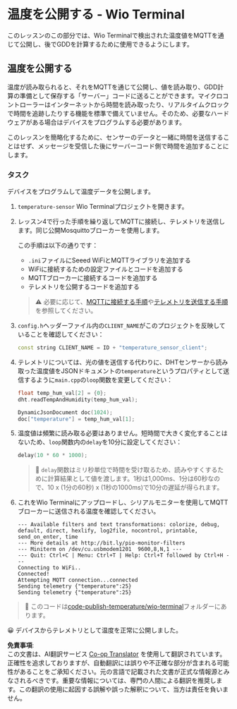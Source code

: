 <!--
CO_OP_TRANSLATOR_METADATA:
{
  "original_hash": "df28cd649cd892bcce034e064913b2f3",
  "translation_date": "2025-08-24T22:05:56+00:00",
  "source_file": "2-farm/lessons/1-predict-plant-growth/wio-terminal-temp-publish.md",
  "language_code": "ja"
}
-->
# 温度を公開する - Wio Terminal

このレッスンのこの部分では、Wio Terminalで検出された温度値をMQTTを通じて公開し、後でGDDを計算するために使用できるようにします。

## 温度を公開する

温度が読み取られると、それをMQTTを通じて公開し、値を読み取り、GDD計算の準備として保存する「サーバー」コードに送ることができます。マイクロコントローラーはインターネットから時間を読み取ったり、リアルタイムクロックで時間を追跡したりする機能を標準で備えていません。そのため、必要なハードウェアがある場合はデバイスをプログラムする必要があります。

このレッスンを簡略化するために、センサーのデータと一緒に時間を送信することはせず、メッセージを受信した後にサーバーコード側で時間を追加することにします。

### タスク

デバイスをプログラムして温度データを公開します。

1. `temperature-sensor` Wio Terminalプロジェクトを開きます。

1. レッスン4で行った手順を繰り返してMQTTに接続し、テレメトリを送信します。同じ公開Mosquittoブローカーを使用します。

    この手順は以下の通りです：

    - `.ini`ファイルにSeeed WiFiとMQTTライブラリを追加する
    - WiFiに接続するための設定ファイルとコードを追加する
    - MQTTブローカーに接続するコードを追加する
    - テレメトリを公開するコードを追加する

    > ⚠️ 必要に応じて、[MQTTに接続する手順](../../../1-getting-started/lessons/4-connect-internet/wio-terminal-mqtt.md)や[テレメトリを送信する手順](../../../1-getting-started/lessons/4-connect-internet/wio-terminal-telemetry.md)を参照してください。

1. `config.h`ヘッダーファイル内の`CLIENT_NAME`がこのプロジェクトを反映していることを確認してください：

    ```cpp
    const string CLIENT_NAME = ID + "temperature_sensor_client";
    ```

1. テレメトリについては、光の値を送信する代わりに、DHTセンサーから読み取った温度値をJSONドキュメントの`temperature`というプロパティとして送信するように`main.cpp`の`loop`関数を変更してください：

    ```cpp
    float temp_hum_val[2] = {0};
    dht.readTempAndHumidity(temp_hum_val);

    DynamicJsonDocument doc(1024);
    doc["temperature"] = temp_hum_val[1];
    ```

1. 温度値は頻繁に読み取る必要はありません。短時間で大きく変化することはないため、`loop`関数内の`delay`を10分に設定してください：

    ```cpp
    delay(10 * 60 * 1000);
    ```

    > 💁 `delay`関数はミリ秒単位で時間を受け取るため、読みやすくするために計算結果として値を渡します。1秒は1,000ms、1分は60秒なので、10 x (1分の60秒) x (1秒の1000ms)で10分の遅延が得られます。

1. これをWio Terminalにアップロードし、シリアルモニターを使用してMQTTブローカーに送信される温度を確認してください。

    ```output
    --- Available filters and text transformations: colorize, debug, default, direct, hexlify, log2file, nocontrol, printable, send_on_enter, time
    --- More details at http://bit.ly/pio-monitor-filters
    --- Miniterm on /dev/cu.usbmodem1201  9600,8,N,1 ---
    --- Quit: Ctrl+C | Menu: Ctrl+T | Help: Ctrl+T followed by Ctrl+H ---
    Connecting to WiFi..
    Connected!
    Attempting MQTT connection...connected
    Sending telemetry {"temperature":25}
    Sending telemetry {"temperature":25}
    ```

> 💁 このコードは[code-publish-temperature/wio-terminal](../../../../../2-farm/lessons/1-predict-plant-growth/code-publish-temperature/wio-terminal)フォルダーにあります。

😀 デバイスからテレメトリとして温度を正常に公開しました。

**免責事項**:  
この文書は、AI翻訳サービス [Co-op Translator](https://github.com/Azure/co-op-translator) を使用して翻訳されています。正確性を追求しておりますが、自動翻訳には誤りや不正確な部分が含まれる可能性があることをご承知ください。元の言語で記載された文書が正式な情報源とみなされるべきです。重要な情報については、専門の人間による翻訳を推奨します。この翻訳の使用に起因する誤解や誤った解釈について、当方は責任を負いません。